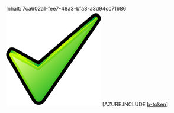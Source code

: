 Inhalt: 7ca602a1-fee7-48a3-bfa8-a3d94cc71686![Bild](cb8433c5-7031-45c6-8731-b6ba767322b9.png)
[AZURE.INCLUDE [b-token](cc4ef149-85dd-458a-abcb-41fdafd5f042.md)]
